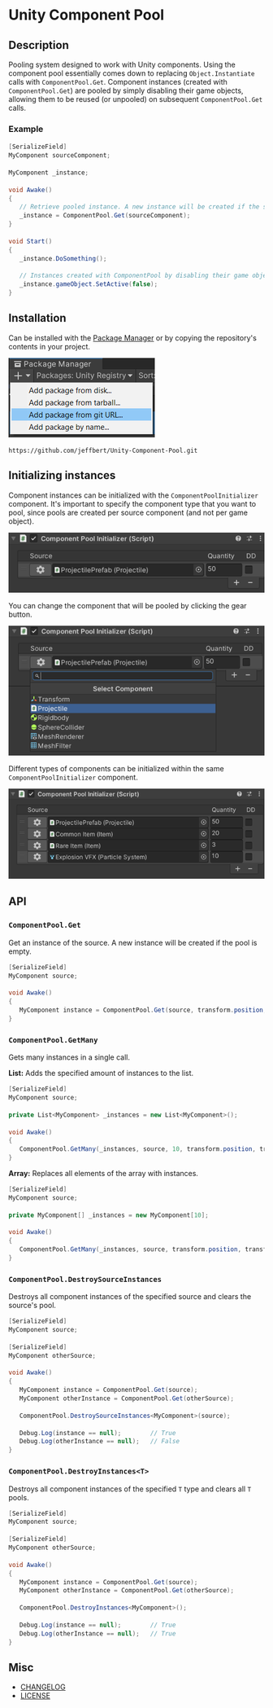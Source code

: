 # Unity Component Pool #

## Description

Pooling system designed to work with Unity components. Using the component pool essentially comes down to replacing `Object.Instantiate` calls with `ComponentPool.Get`. Component instances (created with `ComponentPool.Get`) are pooled by simply disabling their game objects, allowing them to be reused (or unpooled) on subsequent `ComponentPool.Get` calls. 

### Example

```cs
[SerializeField]
MyComponent sourceComponent;

MyComponent _instance;

void Awake()
{
   // Retrieve pooled instance. A new instance will be created if the source component's pool is empty.
   _instance = ComponentPool.Get(sourceComponent);
}

void Start()
{
   _instance.DoSomething();

   // Instances created with ComponentPool by disabling their game objects.
   _instance.gameObject.SetActive(false);
}
```

## Installation

Can be installed with the [Package Manager](https://docs.unity3d.com/Manual/upm-ui-giturl.html) or by copying the repository's contents in your project.

![picture alt](.github/images/package-manager.png "Installing git package with Package Manager")

```
https://github.com/jeffbert/Unity-Component-Pool.git
```

## Initializing instances

Component instances can be initialized with the `ComponentPoolInitializer` component. It's important to specify the component type that you want to pool, since pools are created per source component (and not per game object).

![picture alt](.github/images/pool-initializer-1.png "Component Pool Initializer inspector")

You can change the component that will be pooled by clicking the gear button.

![picture alt](.github/images/pool-initializer-2.png "Component Pool Initializer - Selecting the source component to pool.")

Different types of components can be initialized within the same `ComponentPoolInitializer` component.

![picture alt](.github/images/pool-initializer-3.png "Component Pool Initializer - Selecting the source component to pool.")

## API

### `ComponentPool.Get`

Get an instance of the source. A new instance will be created if the pool is empty.
```cs
[SerializeField]
MyComponent source;

void Awake()
{
   MyComponent instance = ComponentPool.Get(source, transform.position, transform.rotation);
}
```

### `ComponentPool.GetMany`

Gets many instances in a single call.

**List:** Adds the specified amount of instances to the list.

```cs
[SerializeField]
MyComponent source;

private List<MyComponent> _instances = new List<MyComponent>();

void Awake()
{
   ComponentPool.GetMany(_instances, source, 10, transform.position, transform.rotation);
}
```

**Array:** Replaces all elements of the array with instances.
```cs
[SerializeField]
MyComponent source;

private MyComponent[] _instances = new MyComponent[10];

void Awake()
{
   ComponentPool.GetMany(_instances, source, transform.position, transform.rotation);
}
```

### `ComponentPool.DestroySourceInstances`

Destroys all component instances of the specified source and clears the source's pool.

```cs
[SerializeField]
MyComponent source;

[SerializeField]
MyComponent otherSource;

void Awake()
{
   MyComponent instance = ComponentPool.Get(source);
   MyComponent otherInstance = ComponentPool.Get(otherSource);

   ComponentPool.DestroySourceInstances<MyComponent>(source);

   Debug.Log(instance == null);        // True
   Debug.Log(otherInstance == null);   // False
}
```

### `ComponentPool.DestroyInstances<T>`

Destroys all component instances of the specified `T` type and clears all `T` pools.

```cs
[SerializeField]
MyComponent source;

[SerializeField]
MyComponent otherSource;

void Awake()
{
   MyComponent instance = ComponentPool.Get(source);
   MyComponent otherInstance = ComponentPool.Get(otherSource);

   ComponentPool.DestroyInstances<MyComponent>();

   Debug.Log(instance == null);        // True
   Debug.Log(otherInstance == null);   // True
}
```

## Misc ##

- [CHANGELOG](CHANGELOG.md)
- [LICENSE](LICENSE)
